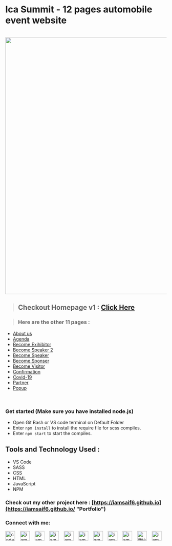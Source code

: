 # Ica Summit - 12 pages automobile event website

<br>

<img src="https://github.com/iamsaif6/ica-summit/blob/master/ica-summit.gif" width="800px" />

> ## Checkout Homepage v1 : [Click Here](https://iamsaif6.github.io/ica-summit/ "ICA")

> ### Here are the other 11 pages :

- [ About us ](https://iamsaif6.github.io/ica-summit/about-us.html "ICA")
- [ Agenda ](https://iamsaif6.github.io/ica-summit/agenda.html "ICA")
- [ Become Exihibitor ](https://iamsaif6.github.io/ica-summit/become%20a%20exihibitor.html "ICA")
- [ Become Speaker 2 ](https://iamsaif6.github.io/ica-summit/become%20a%20speaker%202.html "ICA")
- [ Become Speaker ](https://iamsaif6.github.io/ica-summit/become%20a%20speaker.html "ICA")
- [ Become Sponser ](https://iamsaif6.github.io/ica-summit/become%20a%20sponser.html "ICA")
- [ Become Visitor ](https://iamsaif6.github.io/ica-summit/become%20a%20visitor.html "ICA")
- [ Confirmation ](https://iamsaif6.github.io/ica-summit/confirmation.html "ICA")
- [ Covid-19 ](https://iamsaif6.github.io/ica-summit/covid-19.html "ICA")
- [ Partner ](https://iamsaif6.github.io/ica-summit/partner.html "ICA")
- [ Popup ](https://iamsaif6.github.io/ica-summit/popup.html "ICA")

 <br>

### Get started (Make sure you have installed node.js)

- Open Git Bash or VS code terminal on Default Folder
- Enter `npm install` to install the require file for scss compiles.
- Enter `npm start` to start the compiles.

## Tools and Technology Used :

- VS Code
- SASS
- CSS
- HTML
- JavaScript
- NPM

### Check out my other project here : [https://iamsaif6.github.io](https://iamsaif6.github.io/ "Portfolio")

<h3 align="left">Connect with me:</h3>

<p align="left"> <a href="https://codepen.io/iamsaif6" target="blank"><img align="center" src='https://cdn.jsdelivr.net/npm/simple-icons@3.0.1/icons/codepen.svg' alt='codepen'  alt="iamsaif6" height="30" width="30" /></a> &nbsp;&nbsp;
<a href="https://dev.to/iamsaif6" target="blank"><img align="center" src="https://cdn.jsdelivr.net/npm/simple-icons@3.0.1/icons/dev-dot-to.svg" alt="iamsaif6" height="30" width="30" /></a> &nbsp;&nbsp;
<a href="https://twitter.com/realsaif6" target="blank"><img align="center" src="https://cdn.jsdelivr.net/npm/simple-icons@3.0.1/icons/twitter.svg" alt="iamsaif6" height="30" width="30" /></a> &nbsp;&nbsp;
<a href="https://linkedin.com/in/iamsaif6" target="blank"><img align="center" src="https://cdn.jsdelivr.net/npm/simple-icons@3.0.1/icons/linkedin.svg" alt="iamsaif6" height="30" width="30" /></a> &nbsp;&nbsp;
<a href="https://stackoverflow.com/users/13848555/iamsaif6" target="blank"><img align="center" src="https://cdn.jsdelivr.net/npm/simple-icons@3.0.1/icons/stackoverflow.svg" alt="iamsaif6" height="30" width="30" /></a> &nbsp;&nbsp;
<a href="https://fb.com/iamsaif6" target="blank"><img align="center" src="https://cdn.jsdelivr.net/npm/simple-icons@3.0.1/icons/facebook.svg" alt="iamsaif6" height="30" width="30" /></a> &nbsp;&nbsp;
<a href="https://instagram.com/iamsaif6" target="blank"><img align="center" src="https://cdn.jsdelivr.net/npm/simple-icons@3.0.1/icons/instagram.svg" alt="iamsaif6" height="30" width="30" /></a> &nbsp;&nbsp;
<a href="https://dribbble.com/iamsaif6" target="blank"><img align="center" src="https://cdn.jsdelivr.net/npm/simple-icons@3.13.0/icons/dribbble.svg" alt="iamsaif6" height="30" width="30" /></a> &nbsp;&nbsp;
<a href="https://www.behance.net/iamsaif6" target="blank"><img align="center" src="https://cdn.jsdelivr.net/npm/simple-icons@3.13.0/icons/behance.svg" alt="iamsaif6" height="30" width="30" /></a> &nbsp;&nbsp;
<a href="https://medium.com/@iamsaif6" target="blank"><img align="center" src="https://cdn.jsdelivr.net/npm/simple-icons@3.13.0/icons/medium.svg" alt="@iamsaif6" height="30" width="30" /></a> &nbsp;&nbsp;
<a href="https://www.hackerrank.com/iamsaif6" target="blank"><img align="center" src="https://cdn.jsdelivr.net/npm/simple-icons@3.13.0/icons/hackerrank.svg" alt="iamsaif6" height="30" width="30" /></a>
</p>
